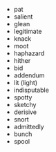 - pat
- salient
- glean
- legitimate
- knack
- moot
- haphazard
- hither
- bid
- addendum
- lit (light)
- indisputable
- spotty
- sketchy
- derisive
- snort
- admittedly
- bunch
- spool


